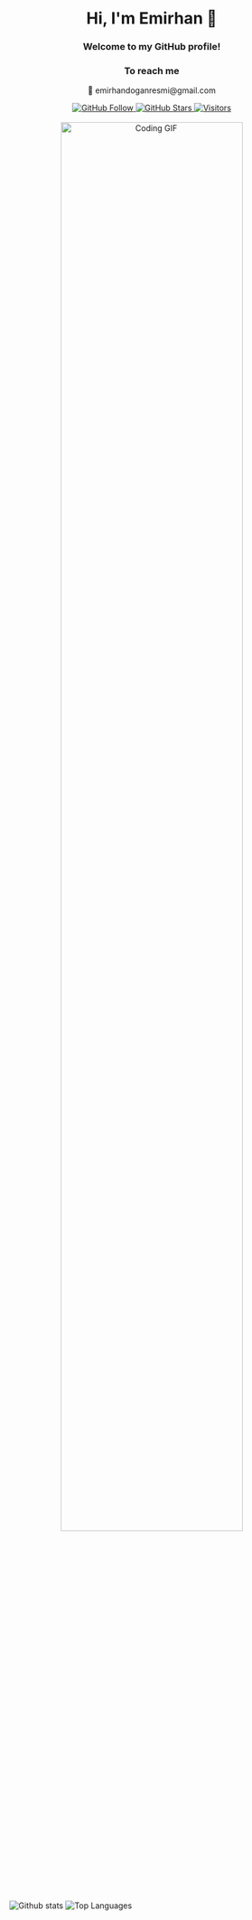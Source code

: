 <h1 align="center">Hi, I'm Emirhan 👋</h1>
<h3 align="center">Welcome to my GitHub profile!</h3>

<h3 align="center"> To reach me </h3>
<p align="center">
📧 emirhandoganresmi@gmail.com
</p>


<div align="center">
  <!-- GitHub Follow -->
  <a href="https://github.com/emirhan-dogan16">
    <img src="https://img.shields.io/github/followers/emirhan-dogan16?label=Follow&style=social" alt="GitHub Follow"/>
  </a>
    
  <!-- GitHub Stars -->
  <a href="https://github.com/emirhan-dogan16?tab=repositories">
    <img src="https://img.shields.io/github/stars/emirhan-dogan16?style=social" alt="GitHub Stars"/>
  </a>
    
  <!-- Visitor Badge -->
  <a href="https://github.com/emirhan-dogan16">
    <img src="https://visitor-badge.laobi.icu/badge?page_id=emirhan-dogan16" alt="Visitors"/>
  </a>
</div>

<br>
<div align="center">
  <a target="_blank" align="center">
    <img src="https://media.giphy.com/media/SWoSkN6DxTszqIKEqv/giphy.gif" alt="Coding GIF" width="80%" />
  </a>
</div>
<br>
<p align="left">
  <img src="https://github-readme-stats.vercel.app/api?username=emirhan-dogan16&show_icons=true&theme=radical" alt="Github stats"/>
  <img src="https://github-readme-stats.vercel.app/api/top-langs/?username=emirhan-dogan16&layout=compact&theme=radical" alt="Top Languages" />
</p>

